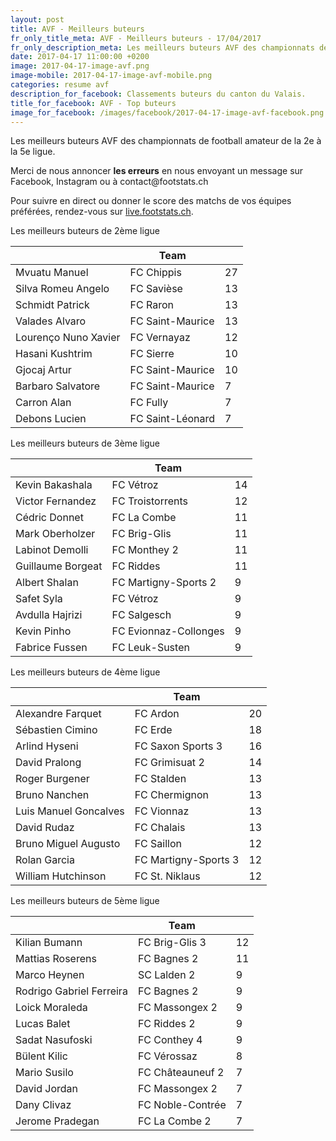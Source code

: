 ```yaml
---
layout: post
title: AVF - Meilleurs buteurs
fr_only_title_meta: AVF - Meilleurs buteurs - 17/04/2017
fr_only_description_meta: Les meilleurs buteurs AVF des championnats de football amateur de la 2e à la 5e ligue - 17/04/2017
date: 2017-04-17 11:00:00 +0200
image: 2017-04-17-image-avf.png
image-mobile: 2017-04-17-image-avf-mobile.png
categories: resume avf
description_for_facebook: Classements buteurs du canton du Valais.
title_for_facebook: AVF - Top buteurs
image_for_facebook: /images/facebook/2017-04-17-image-avf-facebook.png
---
```

<p>Les meilleurs buteurs AVF des championnats de football amateur de la 2e à la 5e ligue.</p>
<p>Merci de nous annoncer <b>les erreurs</b> en nous envoyant un message sur Facebook, Instagram ou à contact@footstats.ch</p>
<p>Pour suivre en direct ou donner le score des matchs de vos équipes préférées, rendez-vous sur <a href='http://live.footstats.ch'>live.footstats.ch</a>.</p>

<p>Les meilleurs buteurs de 2ème ligue</p><table class="table"><thead><tr><th><i class="fa fa-male"></i></th><th>Team</th><th><i class="fa fa-futbol-o"></i></th></tr></thead><tbody><tr><td>Mvuatu Manuel</td><td>FC Chippis</td><td>27</td></tr><tr><td>Silva Romeu Angelo</td><td>FC Savièse</td><td>13</td></tr><tr><td>Schmidt Patrick</td><td>FC Raron</td><td>13</td></tr><tr><td>Valades Alvaro</td><td>FC Saint-Maurice</td><td>13</td></tr><tr><td>Lourenço Nuno Xavier</td><td>FC Vernayaz</td><td>12</td></tr><tr><td>Hasani Kushtrim</td><td>FC Sierre</td><td>10</td></tr><tr><td>Gjocaj Artur</td><td>FC Saint-Maurice</td><td>10</td></tr><tr><td>Barbaro Salvatore</td><td>FC Saint-Maurice</td><td>7</td></tr><tr><td>Carron Alan</td><td>FC Fully</td><td>7</td></tr><tr><td>Debons Lucien</td><td>FC Saint-Léonard</td><td>7</td></tr></tbody></table><p>Les meilleurs buteurs de 3ème ligue</p><table class="table"><thead><tr><th><i class="fa fa-male"></i></th><th>Team</th><th><i class="fa fa-futbol-o"></i></th></tr></thead><tbody><tr><td>Kevin Bakashala</td><td>FC Vétroz</td><td>14</td></tr><tr><td>Victor Fernandez</td><td>FC Troistorrents</td><td>12</td></tr><tr><td>Cédric Donnet</td><td>FC La Combe</td><td>11</td></tr><tr><td>Mark Oberholzer</td><td>FC Brig-Glis</td><td>11</td></tr><tr><td>Labinot Demolli</td><td>FC Monthey 2</td><td>11</td></tr><tr><td>Guillaume Borgeat</td><td>FC Riddes</td><td>11</td></tr><tr><td>Albert Shalan</td><td>FC Martigny-Sports 2</td><td>9</td></tr><tr><td>Safet Syla</td><td>FC Vétroz</td><td>9</td></tr><tr><td>Avdulla Hajrizi</td><td>FC Salgesch</td><td>9</td></tr><tr><td>Kevin Pinho</td><td>FC Evionnaz-Collonges</td><td>9</td></tr><tr><td>Fabrice Fussen</td><td>FC Leuk-Susten</td><td>9</td></tr></tbody></table><p>Les meilleurs buteurs de 4ème ligue</p><table class="table"><thead><tr><th><i class="fa fa-male"></i></th><th>Team</th><th><i class="fa fa-futbol-o"></i></th></tr></thead><tbody><tr><td>Alexandre Farquet</td><td>FC Ardon</td><td>20</td></tr><tr><td>Sébastien Cimino</td><td>FC Erde</td><td>18</td></tr><tr><td>Arlind Hyseni</td><td>FC Saxon Sports 3</td><td>16</td></tr><tr><td>David Pralong</td><td>FC Grimisuat 2</td><td>14</td></tr><tr><td>Roger Burgener</td><td>FC Stalden</td><td>13</td></tr><tr><td>Bruno Nanchen</td><td>FC Chermignon</td><td>13</td></tr><tr><td>Luis Manuel Goncalves</td><td>FC Vionnaz</td><td>13</td></tr><tr><td>David Rudaz</td><td>FC Chalais</td><td>13</td></tr><tr><td>Bruno Miguel Augusto</td><td>FC Saillon</td><td>12</td></tr><tr><td>Rolan Garcia</td><td>FC Martigny-Sports 3</td><td>12</td></tr><tr><td>William Hutchinson</td><td>FC St. Niklaus</td><td>12</td></tr></tbody></table><p>Les meilleurs buteurs de 5ème ligue</p><table class="table"><thead><tr><th><i class="fa fa-male"></i></th><th>Team</th><th><i class="fa fa-futbol-o"></i></th></tr></thead><tbody><tr><td>Kilian Bumann</td><td>FC Brig-Glis 3</td><td>12</td></tr><tr><td>Mattias Roserens</td><td>FC Bagnes 2</td><td>11</td></tr><tr><td>Marco Heynen</td><td>SC Lalden 2</td><td>9</td></tr><tr><td>Rodrigo Gabriel Ferreira</td><td>FC Bagnes 2</td><td>9</td></tr><tr><td>Loick Moraleda</td><td>FC Massongex 2</td><td>9</td></tr><tr><td>Lucas Balet</td><td>FC Riddes 2</td><td>9</td></tr><tr><td>Sadat Nasufoski</td><td>FC Conthey 4</td><td>9</td></tr><tr><td>Bülent Kilic</td><td>FC Vérossaz</td><td>8</td></tr><tr><td>Mario Susilo</td><td>FC Châteauneuf 2</td><td>7</td></tr><tr><td>David Jordan</td><td>FC Massongex 2</td><td>7</td></tr><tr><td>Dany Clivaz</td><td>FC Noble-Contrée</td><td>7</td></tr><tr><td>Jerome Pradegan</td><td>FC La Combe 2</td><td>7</td></tr></tbody></table>